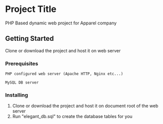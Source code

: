 # Project Title

PHP Based dynamic web project for Apparel company

## Getting Started

Clone or download the project and host it on web server

### Prerequisites

```
PHP configured web server (Apache HTTP, Nginx etc...)
```
```
MySQL DB server
```

### Installing

1. Clone or download the project and host it on document root of the web server
2. Run "elegant_db.sql" to create the database tables for you

